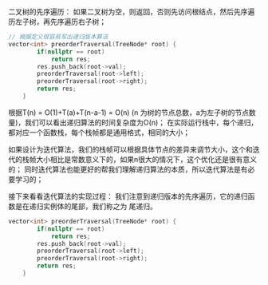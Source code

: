 二叉树的先序遍历： 如果二叉树为空，则返回，否则先访问根结点，然后先序遍历左子树，再先序遍历右子树；

```c++
// 根据定义很容易写出递归版本算法
vector<int> preorderTraversal(TreeNode* root) {
        if(nullptr == root)
            return res;
        res.push_back(root->val);
        preorderTraversal(root->left);
        preorderTraversal(root->right);
        return res;
    }
```
根据T(n) = O(1)+T(a)+T(n-a-1) = O(n)  (n 为树的节点总数，a为左子树的节点数量)，我们可以看出递归算法的时间复杂度为O(n)；
在实际运行栈中，每个递归，都对应一个函数栈，每个栈帧都是通用格式，相同的大小；

如果设计为迭代算法，我们的栈帧可以根据具体节点的差异来调节大小，这个和迭代的栈帧大小相比是常数意义下的，如果n很大的情况下，这个优化还是很有意义的；
同时迭代算法也能更好的帮我们理解递归算法的本质，所以迭代算法是有必要学习的；


接下来看看迭代算法的实现过程：
我们注意到递归版本的先序遍历，它的递归函数是在递归实例体的尾部，我们称之为 尾递归。

```c++
vector<int> preorderTraversal(TreeNode* root) {
        if(nullptr == root)
            return res;
        res.push_back(root->val);
        preorderTraversal(root->left);
        preorderTraversal(root->right);
        return res;
    }
```